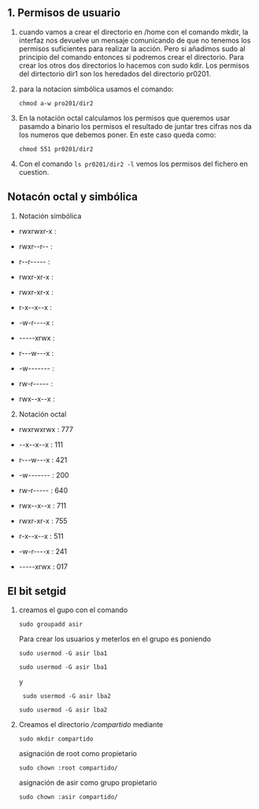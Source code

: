 ## 1. Permisos de usuario

1. cuando vamos a crear el directorio en /home con el comando mkdir, la interfaz nos devuelve un mensaje comunicando de que no tenemos los permisos suficientes para realizar la acción. Pero si añadimos sudo al principio del comando entonces si podremos crear el directorio.
Para crear los otros dos directorios lo hacemos con sudo kdir.
Los permisos del dirtectorio dir1 son los heredados del directorio pr0201.

2. para la notacion simbólica usamos el comando:
   
   ``
   chmod a-w pro201/dir2
   ``

3. En la notación octal calculamos los permisos que queremos usar pasamdo a binario los permisos el resultado de juntar tres cifras nos da los numeros que debemos poner. En este caso queda como:

    ``
    chmod 551 pr0201/dir2
    ``

4. Con el comando 
   ``
   ls pr0201/dir2 -l
   ``
   vemos los permisos del fichero en cuestion.

## Notacón octal y simbólica

1. Notación simbólica

- rwxrwxr-x :

- rwxr--r-- :

- r--r----- :

- rwxr-xr-x :

- rwxr-xr-x :

- r-x--x--x :

- -w-r----x :

- -----xrwx :

- r---w---x :

- -w------- :

- rw-r----- :

- rwx--x--x :

2. Notación octal

- rwxrwxrwx : 777
 
- --x--x--x : 111

- r---w---x : 421

- -w------- : 200

- rw-r----- : 640

- rwx--x--x : 711

- rwxr-xr-x : 755

- r-x--x--x : 511

- -w-r----x : 241

- -----xrwx : 017

## El bit setgid

1. creamos el gupo con el comando 
  
   ``
   sudo groupadd asir 
   ``

   Para crear los usuarios y meterlos en el grupo es poniendo
   
   ``
   sudo usermod -G asir lba1
   ``

   ``
   sudo usermod -G asir lba1
   ``
  
   y
  
   `` 
   sudo usermod -G asir lba2
    ``

   ``
   sudo usermod -G asir lba2
   ``

2. Creamos el directorio */compartido* mediante
   
   ``
   sudo mkdir compartido
   ``

   asignación de root como propietario

   ``
   sudo chown :root compartido/
   ``

   asignación de asir como grupo propietario

   ``
   sudo chown :asir compartido/
   ``

